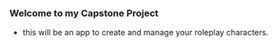 ### Welcome to my Capstone Project

- this will be an app to create and manage your roleplay characters.
